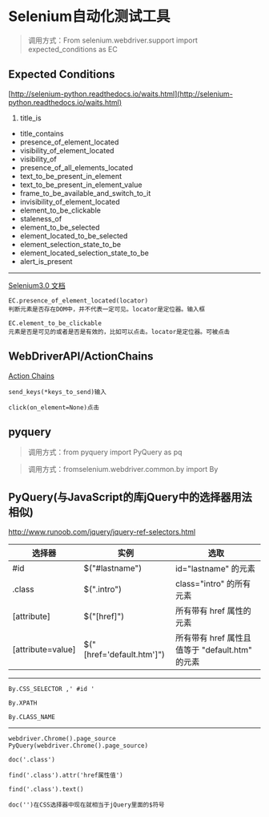 
# Selenium自动化测试工具

>调用方式：From selenium.webdriver.support import expected_conditions as EC



## Expected Conditions
[http://selenium-python.readthedocs.io/waits.html](http://selenium-python.readthedocs.io/waits.html)


1.	title_is
+	title_contains
+	presence_of_element_located
+	visibility_of_element_located
+	visibility_of
+	presence_of_all_elements_located
+	text_to_be_present_in_element
+	text_to_be_present_in_element_value
+	frame_to_be_available_and_switch_to_it
+	invisibility_of_element_located			
+	element_to_be_clickable
+	staleness_of
+	element_to_be_selected
+	element_located_to_be_selected
+	element_selection_state_to_be
+	element_located_selection_state_to_be
+	alert_is_present

***
[Selenium3.0 文档](https://blog.csdn.net/you77/article/details/56287522)

	EC.presence_of_element_located(locator)
	判断元素是否存在DOM中，并不代表一定可见。locator是定位器。输入框

	EC.element_to_be_clickable
	元素是否是可见的或者是否是有效的，比如可以点击。locator是定位器。可被点击

## WebDriverAPI/ActionChains
[Action Chains](http://selenium-python.readthedocs.io/api.html#module-selenium.webdriver.common.action_chains)

	send_keys(*keys_to_send)输入

	click(on_element=None)点击

## pyquery

>调用方式：from pyquery import PyQuery as pq

>调用方式：fromselenium.webdriver.common.by import By

## PyQuery(与JavaScript的库jQuery中的选择器用法相似)

<http://www.runoob.com/jquery/jquery-ref-selectors.html>


|选择器|实例|选取|
|---|---|---|
|#id|$("#lastname")|id="lastname" 的元素|
|.class|$(".intro")|class="intro" 的所有元素|
|[attribute]|$("[href]")|所有带有 href 属性的元素|
|[attribute=value]|$("[href='default.htm']")|所有带有 href 属性且值等于 "default.htm" 的元素|


***
	By.CSS_SELECTOR ,' #id '

	By.XPATH

	By.CLASS_NAME
***
	webdriver.Chrome().page_source
	PyQuery(webdriver.Chrome().page_source)

	doc('.class')

	find('.class').attr('href属性值')

	find('.class').text()

	doc('')在CSS选择器中现在就相当于jQuery里面的$符号

	


